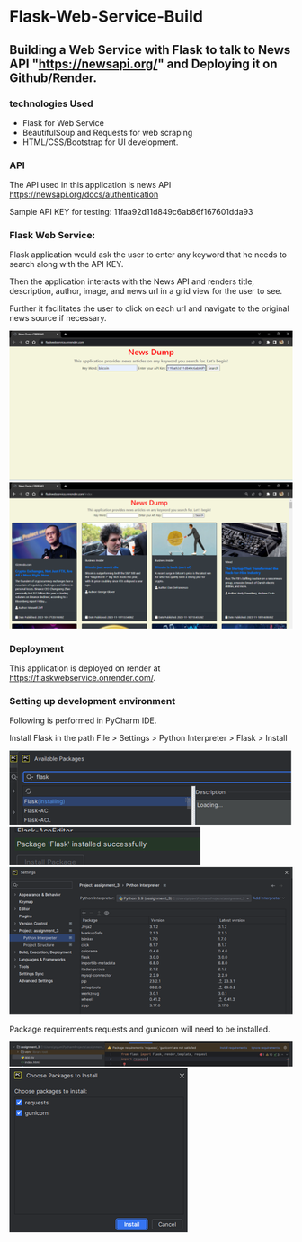 # Flask-Web-Service-Build

## Building a Web Service with Flask to talk to News API "https://newsapi.org/" and Deploying it on Github/Render.

### technologies Used
* Flask for Web Service
* BeautifulSoup and Requests for web scraping
* HTML/CSS/Bootstrap for UI development.

### API
The API used in this application is news API https://newsapi.org/docs/authentication

Sample API KEY for testing: 11faa92d11d849c6ab86f167601dda93

### Flask Web Service:
Flask application would ask the user to enter any keyword that he needs to search along with the API KEY.

Then the application interacts with the News API and renders title, description, author, image, and news url in a grid view for the user to see.

Further it facilitates the user to click on each url and navigate to the original news source if necessary.

<img src="images/front-end.png">

<img src="images/search-results.png">

### Deployment

This application is deployed on render at https://flaskwebservice.onrender.com/.

### Setting up development environment

Following is performed in PyCharm IDE.

Install Flask in the path File > Settings > Python Interpreter > Flask > Install

<img src="images/flask-install.png">

<img src="images/flask-installed.png">

<img src="images/python-interpreter.png">

Package requirements requests and gunicorn will need to be installed.

<img src="images/requirements.png">

<img src="images/requirements-installed.png">


